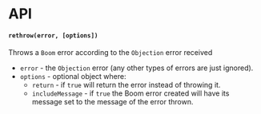 # API

#### `rethrow(error, [options])`

 Throws a `Boom` error according to the `Objection` error received

 - `error` - the `Objection` error (any other types of errors are just ignored).
 - `options` - optional object where:
     - `return` - if `true` will return the error instead of throwing it.
     - `includeMessage` - if `true` the Boom error created will have its message set to the message of the error thrown.
